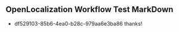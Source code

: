 ## OpenLocalization Workflow Test MarkDown

* df529103-85b6-4ea0-b28c-979aa6e3ba86 
thanks!



<!--HONumber=Jan16_HO4-->
